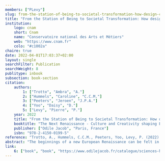 ```yaml
---
members: ["PLevy"]
slug: from-the-station-of-being-to-societal-transformation-how-design-can-drive-a-new-european-renaissance
title: "From the Station of Being to Societal Transformation: How design can drive a new European Renaissance"
institution:
    logo: cnam
    short: Cnam
    name: "Conservatoire national des Arts et Métiers"
    web: "https://www.cnam.fr"
    colo: "#c1002a"
chaire: true
date: 2022-04-01T17:03:37+02:00
layout: single
searchFilter: Publication
searchWeight: 8
publitype: inbook
subsection: book-section
citation:
    authors:
        1: ["Trotto", "Ambra", "A."]
        2: ["Hummels", "Caroline", "C.C.M."]
        3: ["Peeters", "Jeroen", "J.P.A."]
        4: ["Yoo", "Daisy", "D."]
        5: ["Levy", "Pierre", "P."]
    year: 2022
    title: "From the Station of Being to Societal Transformation: How design can drive a new European Renaissance"
    booktitle: "The Next Renaissance - Culture and Creativity shaping Europe"
    publisher: ["Odile Jacob", "Paris, France"]
    isbn: "978-2-4150-0199-5"
reference: "Trotto, A., Hummels, C.C.M., Peeters, Yoo, Levy, P. (2022). From the Station of Being to Societal Transformation: How design can drive a new European Renaissance. in The Next Renaissance - Culture and Creativity shaping Europe, Odile Jacob, 978-2-4150-0199-5"
abstract: "The beginnings of a new European Renaissance can be felt in many places, including the Swedish city of Umeå, where a new Smart Bus Station was realised. This ‘Station of Being’ aimed at transforming today’s practices and exploring new sustainable futures based on values such as beauty and diversity. In this chapter, we describe ‘Station of Being’, the approach that was used, namely, Designing for Transforming Practices, the societal transformations it triggered, and how it supports the flourishing of a new civilization."
link:
    6: ["book", "book", "https://www.odilejacob.fr/catalogue/sciences-humaines/questions-de-societe/next-renaissance_9782415001995.php"]
---
```

